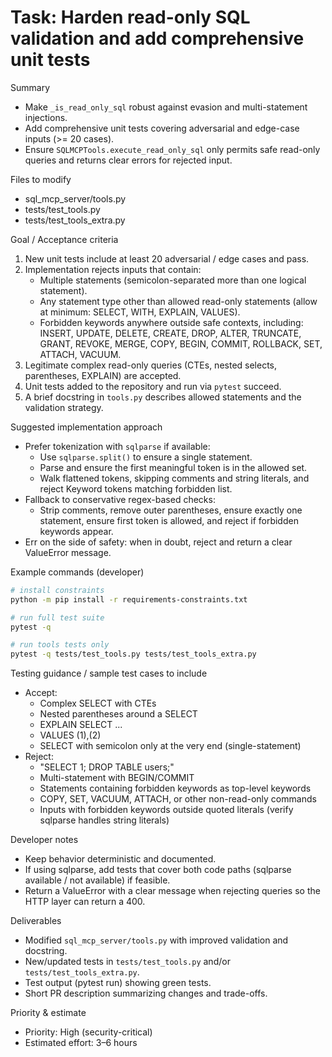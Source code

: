 # Task: Harden read-only SQL validation and add comprehensive unit tests

Summary
- Make `_is_read_only_sql` robust against evasion and multi-statement injections.
- Add comprehensive unit tests covering adversarial and edge-case inputs (>= 20 cases).
- Ensure `SQLMCPTools.execute_read_only_sql` only permits safe read-only queries and returns clear errors for rejected input.

Files to modify
- sql_mcp_server/tools.py
- tests/test_tools.py
- tests/test_tools_extra.py

Goal / Acceptance criteria
1. New unit tests include at least 20 adversarial / edge cases and pass.
2. Implementation rejects inputs that contain:
   - Multiple statements (semicolon-separated more than one logical statement).
   - Any statement type other than allowed read-only statements (allow at minimum: SELECT, WITH, EXPLAIN, VALUES).
   - Forbidden keywords anywhere outside safe contexts, including: INSERT, UPDATE, DELETE, CREATE, DROP, ALTER, TRUNCATE, GRANT, REVOKE, MERGE, COPY, BEGIN, COMMIT, ROLLBACK, SET, ATTACH, VACUUM.
3. Legitimate complex read-only queries (CTEs, nested selects, parentheses, EXPLAIN) are accepted.
4. Unit tests added to the repository and run via `pytest` succeed.
5. A brief docstring in `tools.py` describes allowed statements and the validation strategy.

Suggested implementation approach
- Prefer tokenization with `sqlparse` if available:
  - Use `sqlparse.split()` to ensure a single statement.
  - Parse and ensure the first meaningful token is in the allowed set.
  - Walk flattened tokens, skipping comments and string literals, and reject Keyword tokens matching forbidden list.
- Fallback to conservative regex-based checks:
  - Strip comments, remove outer parentheses, ensure exactly one statement, ensure first token is allowed, and reject if forbidden keywords appear.
- Err on the side of safety: when in doubt, reject and return a clear ValueError message.

Example commands (developer)
```bash
# install constraints
python -m pip install -r requirements-constraints.txt

# run full test suite
pytest -q

# run tools tests only
pytest -q tests/test_tools.py tests/test_tools_extra.py
```

Testing guidance / sample test cases to include
- Accept:
  - Complex SELECT with CTEs
  - Nested parentheses around a SELECT
  - EXPLAIN SELECT ...
  - VALUES (1),(2)
  - SELECT with semicolon only at the very end (single-statement)
- Reject:
  - "SELECT 1; DROP TABLE users;"
  - Multi-statement with BEGIN/COMMIT
  - Statements containing forbidden keywords as top-level keywords
  - COPY, SET, VACUUM, ATTACH, or other non-read-only commands
  - Inputs with forbidden keywords outside quoted literals (verify sqlparse handles string literals)

Developer notes
- Keep behavior deterministic and documented.
- If using sqlparse, add tests that cover both code paths (sqlparse available / not available) if feasible.
- Return a ValueError with a clear message when rejecting queries so the HTTP layer can return a 400.

Deliverables
- Modified `sql_mcp_server/tools.py` with improved validation and docstring.
- New/updated tests in `tests/test_tools.py` and/or `tests/test_tools_extra.py`.
- Test output (pytest run) showing green tests.
- Short PR description summarizing changes and trade-offs.

Priority & estimate
- Priority: High (security-critical)
- Estimated effort: 3–6 hours
